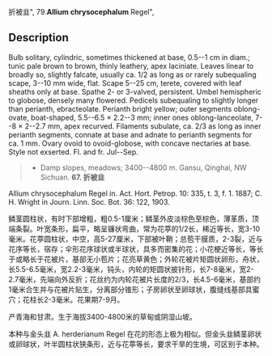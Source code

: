 折被韭",
79.**Allium chrysocephalum** Regel",

## Description
Bulb solitary, cylindric, sometimes thickened at base, 0.5--1 cm in diam.; tunic pale brown to brown, thinly leathery, apex laciniate. Leaves linear to broadly so, slightly falcate, usually ca. 1/2 as long as or rarely subequaling scape, 3--10 mm wide, flat. Scape 5--25 cm, terete, covered with leaf sheaths only at base. Spathe 2- or 3-valved, persistent. Umbel hemispheric to globose, densely many flowered. Pedicels subequaling to slightly longer than perianth, ebracteolate. Perianth bright yellow; outer segments oblong-ovate, boat-shaped, 5.5--6.5 × 2.2--3 mm; inner ones oblong-lanceolate, 7--8 × 2--2.7 mm, apex recurved. Filaments subulate, ca. 2/3 as long as inner perianth segments, connate at base and adnate to perianth segments for ca. 1 mm. Ovary ovoid to ovoid-globose, with concave nectaries at base. Style not exserted. Fl. and fr. Jul--Sep.

> * Damp slopes, meadows; 3400--4800 m. Gansu, Qinghai, NW Sichuan.
**67. 折被韭**

Allium chrysocephalum Regel in. Act. Hort. Petrop. 10: 335, t. 3, f. 1. 1887; C. H. Wright in Journ. Linn. Soc. Bot. 36: 122, 1903.

鳞茎圆柱状，有时下部增粗，粗0.5-1厘米；鳞茎外皮淡棕色至棕色，薄革质，顶端条裂。叶宽条形，扁平，略呈镰状弯曲，常为花葶的1/2长，稀近等长，宽3-10毫米。花葶圆柱状，中空，高5-27厘米，下部被叶鞘；总苞干膜质，2-3裂，近与花序等长，宿存；伞形花序球状或半球状，具多而密集的花；小花梗近等长，等长于或略长于花被片，基部无小苞片；花亮草黄色；外轮花被片矩圆状卵形，舟状，长5.5-6.5毫米，宽2.2-3毫米，钝头，内轮的矩圆状披针形，长7-8毫米，宽2-2.7毫米，先端向外反折；花丝约为内轮花被片长度的2/3，长4.5-6毫米，基部约1毫米合生并与花被片贴生，分离部分锥形；子房卵状至卵球状，腹缝线基部具蜜穴；花柱长2-3毫米。花果期7-9月。

产青海和甘肃。生于海拔3400-4800米的草甸或阴湿山坡。

本种与金头韭 A. herderianum Regel 在花的形态上极为相似。但金头韭鳞茎卵状或卵球状，叶半圆柱状狭条形，近与花葶等长，要求干旱的生境，可区别于本种。
